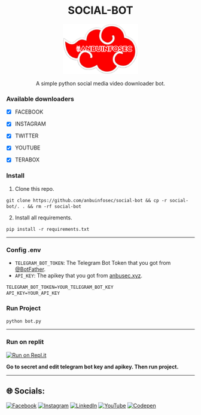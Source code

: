<h1 align="center">SOCIAL-BOT</h1>
<p align="center">
    <img width="200" src="https://raw.githubusercontent.com/anbuinfosec/anbuinfosec/main/banner.png" alt="Banner anbuinfosec">
</p>
<p align="center">A simple python social media video downloader bot.</p>

### Available downloaders
- [X] FACEBOOK
- [X] INSTAGRAM
- [X] TWITTER
- [X] YOUTUBE
- [X] TERABOX


### Install
1. Clone this repo.
````
git clone https://github.com/anbuinfosec/social-bot && cp -r social-bot/. . && rm -rf social-bot
````
2. Install all requirements.
````
pip install -r requirements.txt
````
---

### Config .env
- `TELEGRAM_BOT_TOKEN`: The Telegram Bot Token that you got from [@BotFather](https://t.me/BotFather).
- `API_KEY`: The apikey that you got from [anbusec.xyz](https://anbusec.xyz).

````
TELEGRAM_BOT_TOKEN=YOUR_TELEGRAM_BOT_KEY
API_KEY=YOUR_API_KEY
````

### Run Project
````
python bot.py
````
---
### Run on replit

[![Run on Repl.it](https://repl.it/badge/github/Th30neAnd0nly/TrackDown)](https://repl.it/github/anbuinfosec/social-bot)

**Go to secret and edit telegram bot key and apikey. Then run project.**

---

## 🌐 Socials:
[![Facebook](https://img.shields.io/badge/Facebook-%231877F2.svg?logo=Facebook&logoColor=white)](https://facebook.com/anbuinfosec3) [![Instagram](https://img.shields.io/badge/Instagram-%23E4405F.svg?logo=Instagram&logoColor=white)](https://instagram.com/anbuinfosec) [![LinkedIn](https://img.shields.io/badge/LinkedIn-%230077B5.svg?logo=linkedin&logoColor=white)](https://linkedin.com/in/anbuinfosec) [![YouTube](https://img.shields.io/badge/YouTube-%23FF0000.svg?logo=YouTube&logoColor=white)](https://youtube.com/@anbuinfosec) [![Codepen](https://img.shields.io/badge/Codepen-000000?style=for-the-badge&logo=codepen&logoColor=white)](https://codepen.io/anbuinfosec) 
